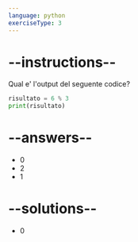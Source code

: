 ```yaml
---
language: python
exerciseType: 3
---
```


# --instructions--

Qual e' l'output del seguente codice?
```python
risultato = 6 % 3
print(risultato)
```

# --answers--

- 0
- 2
- 1

# --solutions--

- 0
